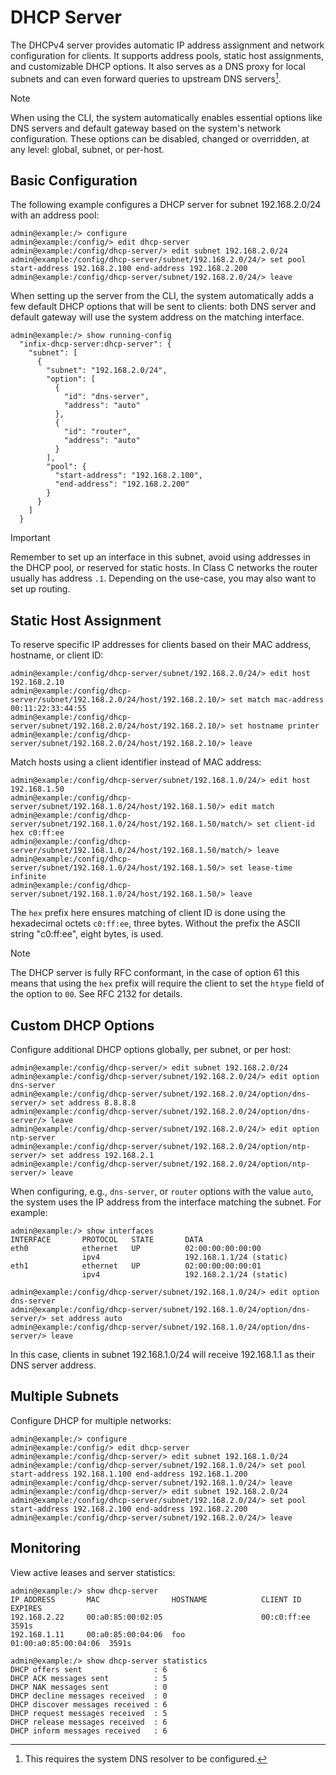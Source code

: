 DHCP Server
===========

The DHCPv4 server provides automatic IP address assignment and network
configuration for clients.  It supports address pools, static host
assignments, and customizable DHCP options.  It also serves as a DNS
proxy for local subnets and can even forward queries to upstream DNS
servers[^1].

> [!NOTE]
> When using the CLI, the system automatically enables essential options
> like DNS servers and default gateway based on the system's network
> configuration.  These options can be disabled, changed or overridden,
> at any level: global, subnet, or per-host.


## Basic Configuration

The following example configures a DHCP server for subnet 192.168.2.0/24
with an address pool:

```
admin@example:/> configure
admin@example:/config/> edit dhcp-server
admin@example:/config/dhcp-server/> edit subnet 192.168.2.0/24
admin@example:/config/dhcp-server/subnet/192.168.2.0/24/> set pool start-address 192.168.2.100 end-address 192.168.2.200
admin@example:/config/dhcp-server/subnet/192.168.2.0/24/> leave
```

When setting up the server from the CLI, the system automatically adds a
few default DHCP options that will be sent to clients: both DNS server
and default gateway will use the system address on the matching
interface.

```
admin@example:/> show running-config
  "infix-dhcp-server:dhcp-server": {
    "subnet": [
      {
        "subnet": "192.168.2.0/24",
        "option": [
          {
            "id": "dns-server",
            "address": "auto"
          },
          {
            "id": "router",
            "address": "auto"
          }
        ],
        "pool": {
          "start-address": "192.168.2.100",
          "end-address": "192.168.2.200"
        }
      }
    ]
  }
```

> [!IMPORTANT]
> Remember to set up an interface in this subnet, avoid using addresses
> in the DHCP pool, or reserved for static hosts.  In Class C networks
> the router usually has address `.1`.  Depending on the use-case, you
> may also want to set up routing.


## Static Host Assignment

To reserve specific IP addresses for clients based on their MAC address,
hostname, or client ID:

```
admin@example:/config/dhcp-server/subnet/192.168.2.0/24/> edit host 192.168.2.10
admin@example:/config/dhcp-server/subnet/192.168.2.0/24/host/192.168.2.10/> set match mac-address 00:11:22:33:44:55
admin@example:/config/dhcp-server/subnet/192.168.2.0/24/host/192.168.2.10/> set hostname printer
admin@example:/config/dhcp-server/subnet/192.168.2.0/24/host/192.168.2.10/> leave
```

Match hosts using a client identifier instead of MAC address:

```
admin@example:/config/dhcp-server/subnet/192.168.1.0/24/> edit host 192.168.1.50
admin@example:/config/dhcp-server/subnet/192.168.1.0/24/host/192.168.1.50/> edit match
admin@example:/config/dhcp-server/subnet/192.168.1.0/24/host/192.168.1.50/match/> set client-id hex c0:ff:ee
admin@example:/config/dhcp-server/subnet/192.168.1.0/24/host/192.168.1.50/match/> leave
admin@example:/config/dhcp-server/subnet/192.168.1.0/24/host/192.168.1.50/> set lease-time infinite
admin@example:/config/dhcp-server/subnet/192.168.1.0/24/host/192.168.1.50/> leave
```

The `hex` prefix here ensures matching of client ID is done using the
hexadecimal octets `c0:ff:ee`, three bytes.  Without the prefix the
ASCII string "c0:ff:ee", eight bytes, is used.

> [!NOTE]
> The DHCP server is fully RFC conformant, in the case of option 61 this
> means that using the `hex` prefix will require the client to set the
> `htype` field of the option to `00`.  See RFC 2132 for details.


## Custom DHCP Options

Configure additional DHCP options globally, per subnet, or per host:

```
admin@example:/config/dhcp-server/> edit subnet 192.168.2.0/24
admin@example:/config/dhcp-server/subnet/192.168.2.0/24/> edit option dns-server
admin@example:/config/dhcp-server/subnet/192.168.2.0/24/option/dns-server/> set address 8.8.8.8
admin@example:/config/dhcp-server/subnet/192.168.2.0/24/option/dns-server/> leave
admin@example:/config/dhcp-server/subnet/192.168.2.0/24/> edit option ntp-server
admin@example:/config/dhcp-server/subnet/192.168.2.0/24/option/ntp-server/> set address 192.168.2.1
admin@example:/config/dhcp-server/subnet/192.168.2.0/24/option/ntp-server/> leave
```

When configuring, e.g., `dns-server`, or `router` options with the value
`auto`, the system uses the IP address from the interface matching the
subnet.  For example:

```
admin@example:/> show interfaces
INTERFACE       PROTOCOL   STATE       DATA
eth0            ethernet   UP          02:00:00:00:00:00
                ipv4                   192.168.1.1/24 (static)
eth1            ethernet   UP          02:00:00:00:00:01
                ipv4                   192.168.2.1/24 (static)

admin@example:/config/dhcp-server/subnet/192.168.1.0/24/> edit option dns-server
admin@example:/config/dhcp-server/subnet/192.168.1.0/24/option/dns-server/> set address auto
admin@example:/config/dhcp-server/subnet/192.168.1.0/24/option/dns-server/> leave
```

In this case, clients in subnet 192.168.1.0/24 will receive 192.168.1.1
as their DNS server address.


## Multiple Subnets

Configure DHCP for multiple networks:

```
admin@example:/> configure
admin@example:/config/> edit dhcp-server
admin@example:/config/dhcp-server/> edit subnet 192.168.1.0/24
admin@example:/config/dhcp-server/subnet/192.168.1.0/24/> set pool start-address 192.168.1.100 end-address 192.168.1.200
admin@example:/config/dhcp-server/subnet/192.168.1.0/24/> leave
admin@example:/config/dhcp-server/> edit subnet 192.168.2.0/24
admin@example:/config/dhcp-server/subnet/192.168.2.0/24/> set pool start-address 192.168.2.100 end-address 192.168.2.200
admin@example:/config/dhcp-server/subnet/192.168.2.0/24/> leave
```


## Monitoring

View active leases and server statistics:

```
admin@example:/> show dhcp-server
IP ADDRESS       MAC                HOSTNAME            CLIENT ID             EXPIRES
192.168.2.22     00:a0:85:00:02:05                      00:c0:ff:ee           3591s
192.168.1.11     00:a0:85:00:04:06  foo                 01:00:a0:85:00:04:06  3591s

admin@example:/> show dhcp-server statistics
DHCP offers sent                : 6
DHCP ACK messages sent          : 5
DHCP NAK messages sent          : 0
DHCP decline messages received  : 0
DHCP discover messages received : 6
DHCP request messages received  : 5
DHCP release messages received  : 6
DHCP inform messages received   : 6
```


[^1]: This requires the system DNS resolver to be configured.
